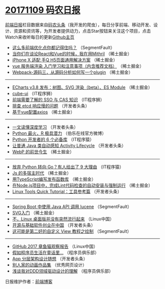 # [20171109 码农日报](http://hao.caibaojian.com/date/2017/11/09)

[前端日报](http://caibaojian.com/c/news)栏目数据来自[码农头条](http://hao.caibaojian.com/)（我开发的爬虫），每日分享前端、移动开发、设计、资源和资讯等，为开发者提供动力，点击Star按钮来关注这个项目，点击Watch来收听每日的更新[Github主页](https://github.com/kujian/frontendDaily)
* [这么多前端优化点你都记得住吗？](http://hao.caibaojian.com/55886.html) （SegmentFault）
* [当你们在谈论React和Vue的时候，我在用Mithril](http://hao.caibaojian.com/55900.html) （稀土掘金）
* [iPhone X 适配 手Q H5页面通用解决方案](http://hao.caibaojian.com/55890.html) （稀土掘金）
* [vue 服务端渲染 入门学习和注意事项（内含推荐文档）](http://hao.caibaojian.com/55891.html) （稀土掘金）
* [Webpack-源码三，从源码分析如何写一个plugin](http://hao.caibaojian.com/55903.html) （稀土掘金）

***
* [ECharts v3.8 发布：树图、SVG 渲染（beta）、ES Module](http://hao.caibaojian.com/55894.html) （稀土掘金）
* [cube-ui](http://hao.caibaojian.com/55983.html) （IT程序狮）
* [前端需要了解的 SSO 与 CAS 知识](http://hao.caibaojian.com/55984.html) （IT程序狮）
* [排查 etcd 响应慢的问题](http://hao.caibaojian.com/55941.html) （开发者头条）
* [基于vue配置axios](http://hao.caibaojian.com/55901.html) （稀土掘金）

***
* [一文读懂深度学习](http://hao.caibaojian.com/55942.html) （开发者头条）
* [Python 最火，R 极具潜力](http://hao.caibaojian.com/55990.html) （伯乐在线官方微博）
* [Python 开发者的 6 个必备库](http://hao.caibaojian.com/55980.html) （IT程序猿）
* [让普通 Java 类自动感知 Activity Lifecycle](http://hao.caibaojian.com/55933.html) （开发者头条）
* [WebP 的前世今生](http://hao.caibaojian.com/55893.html) （稀土掘金）

***
* [放弃 Python 转向 Go？有人给出了 9 大理由](http://hao.caibaojian.com/55981.html) （IT程序猿）
* [Js 的多宿主时代](http://hao.caibaojian.com/55905.html) （稀土掘金）
* [用TypeScript编写发布函数库](http://hao.caibaojian.com/55895.html) （稀土掘金）
* [在Node.js项目中，完成Lint代码检查的自动安装与强制运行](http://hao.caibaojian.com/55896.html) （稀土掘金）
* [Linux Tools Quick Tutorial：工具参考篇](http://hao.caibaojian.com/55926.html) （开发者头条）

***
* [Spring Boot 中使用  Java API 调用 lucene](http://hao.caibaojian.com/55884.html) （SegmentFault）
* [SVG入门](http://hao.caibaojian.com/55897.html) （稀土掘金）
* [不，Linux 桌面版并没有突然流行起来](http://hao.caibaojian.com/55969.html) （Linux中国）
* [开源与基础软件创业在中国](http://hao.caibaojian.com/55927.html) （开发者头条）
* [这可能是第二好的自定义 View 教程之绘制](http://hao.caibaojian.com/55885.html) （SegmentFault）

***
* [GitHub 2017 章鱼猫观察报告](http://hao.caibaojian.com/55970.html) （Linux中国）
* [假如程序员生活在童话里…](http://hao.caibaojian.com/55977.html) （程序员俱乐部）
* [App 分层架构设计随想](http://hao.caibaojian.com/55930.html) （开发者头条）
* [别人家的动画作品集](http://hao.caibaojian.com/55988.html) （优秀网页设计）
* [浅谈我对DDD领域驱动设计的理解](http://hao.caibaojian.com/55978.html) （程序员俱乐部）

日报维护作者：[前端博客](http://caibaojian.com/) 